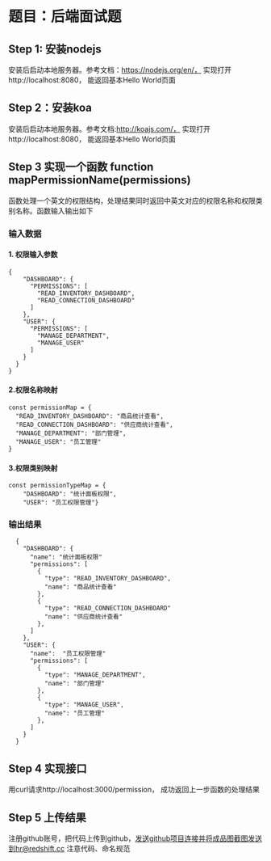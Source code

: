 # 题目：后端面试题
## Step 1: 安装nodejs

安装后启动本地服务器。参考文档：https://nodejs.org/en/，
实现打开http://localhost:8080，
能返回基本Hello World页面

## Step 2：安装koa
安装后启动本地服务器。参考文档:http://koajs.com/，
实现打开http://localhost:8080，
能返回基本Hello World页面


## Step 3 实现一个函数 function mapPermissionName(permissions)
函数处理一个英文的权限结构，处理结果同时返回中英文对应的权限名称和权限类别名称。函数输入输出如下

### 输入数据

#### 1. 权限输入参数
```
{
    "DASHBOARD": {
      "PERMISSIONS": [
        "READ_INVENTORY_DASHBOARD",
        "READ_CONNECTION_DASHBOARD"
      ]
    },
    "USER": {
      "PERMISSIONS": [
        "MANAGE_DEPARTMENT",
        "MANAGE_USER"
      ]
    }
  }
}
```

#### 2.权限名称映射
```
const permissionMap = {
  "READ_INVENTORY_DASHBOARD": "商品统计查看",
  "READ_CONNECTION_DASHBOARD": "供应商统计查看",
  "MANAGE_DEPARTMENT": "部门管理",
  "MANAGE_USER": "员工管理"
}
```

#### 3.权限类别映射
```
const permissionTypeMap = {
    "DASHBOARD": "统计面板权限",
    "USER": "员工权限管理"}
```


### 输出结果
```
  {
    "DASHBOARD": {
      "name": "统计面板权限"
      "permissions": [
        {
          "type": "READ_INVENTORY_DASHBOARD",
          "name": "商品统计查看"
        },
        {
          "type": "READ_CONNECTION_DASHBOARD"
          "name": "供应商统计查看"
        },
      ]
    },
    "USER": {
      "name":  "员工权限管理"
      "permissions": [
        {
          "type": "MANAGE_DEPARTMENT",
          "name": "部门管理"
        },
        {
          "type": "MANAGE_USER",
          "name": "员工管理"
        },
      ]
    }
  }
```

## Step 4 实现接口
用curl请求http://localhost:3000/permission，
成功返回上一步函数的处理结果

## Step 5 上传结果
注册github账号，把代码上传到github，发送github项目连接并将成品图截图发送到hr@redshift.cc 注意代码、命名规范



